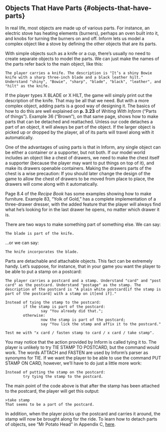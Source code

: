 ## Objects That Have Parts {#objects-that-have-parts}

In real life, most objects are made up of various parts. For instance, an electric stove has heating elements (burners), perhaps an oven built into it, and knobs for turning the burners on and off. Inform lets us model a complex object like a stove by defining the other objects that are its parts.

With simple objects such as a knife or a cup, there’s usually no need to create separate objects to model the parts. We can just make the names of the parts refer back to the main object, like this:

```inform7
The player carries a knife. The description is "It’s a shiny Bowie knife with a sharp three-inch blade and a black leather hilt." Understand "shiny", "Bowie", "sharp", "blade", "black", "leather", and "hilt" as the knife.
```

If the player types X BLADE or X HILT, the game will simply print out the description of the knife. That may be all that we need. But with a more complex object, adding parts is a good way of designing it. The basics of how to do this are well explained on **p. 3.23** of _Writing With Inform_ (“Parts of things”). Example 36 (“Brown”), on that same page, shows how to make parts that can be detached and reattached. Unless our code detaches a part of an object, it will always be part of the object. If the larger object is picked up or dropped by the player, all of its parts will travel along with it automatically.

One of the advantages of using parts is that in Inform, any single object can be either a container or a supporter, but not both. If our model world includes an object like a chest of drawers, we need to make the chest itself a supporter (because the player may want to put things on top of it), and make its drawers openable containers. Making the drawers parts of the chest is a wise precaution: If you should later change the design of the game to allow the chest of drawers to be moved from place to place, the drawers will come along with it automatically.

Page 8.4 of the _Recipe Book_ has some examples showing how to make furniture. Example 83, “Yolk of Gold,” has a complete implementation of a three-drawer dresser, with the added feature that the player will always find what he’s looking for in the last drawer he opens, no matter which drawer it is.

There are two ways to make something part of something else. We can say:

```inform7
The blade is part of the knife.
```

...or we can say:

```inform7
The knife incorporates the blade.
```

Parts are detachable and attachable objects. This fact can be extremely handy. Let’s suppose, for instance, that in your game you want the player to be able to put a stamp on a postcard:

```inform7
The player carries a postcard and a stamp. Understand "card" and "post card" as the postcard. Understand "postage" as the stamp. The description of the postcard is "A plain white postcard[if the stamp is part of the postcard] with a stamp on it[end if]."

Instead of tying the stamp to the postcard:
        if the stamp is part of the postcard:
                say "You already did that.";
        otherwise:
                now the stamp is part of the postcard;
                say "You lick the stamp and affix it to the postcard."

Test me with "x card / fasten stamp to card / x card / take stamp".
```

You may notice that the action provided by Inform is called tying it to. The player is unlikely to try TIE STAMP TO POSTCARD, but the command would work. The words ATTACH and FASTEN are used by Inform’s parser as synonyms for TIE. If we want the player to be able to use the command PUT STAMP ON CARD, however, we’ll have to do just a little more work:

```inform7
Instead of putting the stamp on the postcard:
        try tying the stamp to the postcard.
```

The main point of the code above is that after the stamp has been attached to the postcard, the player will get this output:

```
>take stamp
That seems to be a part of the postcard.
```

In addition, when the player picks up the postcard and carries it around, the stamp will now be brought along for the ride. To learn how to detach parts of objects, see “Mr Potato Head” in Appendix C, [here](../appendix_c_short_sample_games/mr_potato_head.md#mr-potato-head).
